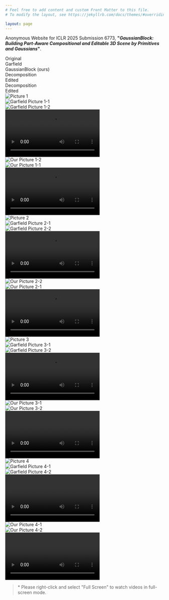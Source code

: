 ```yaml
---
# Feel free to add content and custom Front Matter to this file.
# To modify the layout, see https://jekyllrb.com/docs/themes/#overriding-theme-defaults

layout: page
---
```


<head>
    <link rel="stylesheet" href="assets/styles.css">
</head>

Anonymous Website for ICLR 2025 Submission 6773, **\"*GaussianBlock: Building Part-Aware Compositional and Editable 3D Scene by Primitives and Gaussians*\"**.

<div class="gallery">
    <div class="labelo original">Original</div>
    <div class="label theirs">Garfield</div>
    <div class="label ours">GaussianBlock (ours)</div>
    <div class="empty_column_label"></div>
    <div class="column_label2 theirs">Decomposition</div>
    <div class="column_label theirs">Edited</div>
    <div class="column_label2 ours">Decomposition</div>
    <div class="column_label ours">Edited</div>
    <!-- 1st row original -->
    <div class="column original">
        <img src="media/original_0.jpeg" alt="Picture 1">
    </div>    
    <!-- 1st row Garfield -->
    <div class="column theirs">
        <img src="media/others_pic_0-1.jpeg" alt="Garfield Picture 1-1">
    </div>
    <div class="column theirs">
        <img src="media/others_pic_0-2.jpeg" alt="Garfield Picture 1-2">
    </div>
    <div class="column theirs">
        <video controls>
            <source src="media/others_video_0.mp4" type="video/mp4">
            Your browser does not support the video tag.
        </video>
    </div>
    <!-- 1st row ours -->
    <div class="column ours">
        <img src="media/ours_pic_0-2.jpeg" alt="Our Picture 1-2">
    </div>
    <div class="column ours">
        <img src="media/ours_pic_0-1.jpeg" alt="Our Picture 1-1">
    </div>
    <div class="column ours">
        <video controls>
            <source src="media/ours_video_0.mp4" type="video/mp4">
            Your browser does not support the video tag.
        </video>
    </div>
    <!-- 2nd row original -->
    <div class="column original">
        <img src="media/original_1.jpeg" alt="Picture 2">
    </div>
    <!-- 2nd row Garfield -->
    <div class="column theirs">
        <img src="media/others_pic_1-1.jpeg" alt="Garfield Picture 2-1">
    </div>
    <div class="column theirs">
        <img src="media/others_pic_1-2.jpeg" alt="Garfield Picture 2-2">
    </div>
    <div class="column theirs">
        <video controls>
            <source src="media/others_video_1.mp4" type="video/mp4">
            Your browser does not support the video tag.
        </video>
    </div>
    <!-- 2nd row ours -->
    <div class="column ours">
        <img src="media/ours_pic_1-2.jpeg" alt="Our Picture 2-2">
    </div>
    <div class="column ours">
        <img src="media/ours_pic_1-1.jpeg" alt="Our Picture 2-1">
    </div>
    <div class="column ours">
        <video controls>
            <source src="media/ours_video_1.mp4" type="video/mp4">
            Your browser does not support the video tag.
        </video>
    </div>
    <!-- 3rd row original -->
    <div class="column original">
        <img src="media/original_2.jpeg" alt="Picture 3">
    </div>
    <!-- 3rd row Garfield -->
    <div class="column theirs">
        <img src="media/others_pic_2-1.jpeg" alt="Garfield Picture 3-1">
    </div>
    <div class="column theirs">
        <img src="media/others_pic_2-2.jpeg" alt="Garfield Picture 3-2">
    </div>
    <div class="column theirs">
        <video controls>
            <source src="media/others_video_2.mp4" type="video/mp4">
            Your browser does not support the video tag.
        </video>
    </div>
    <!-- 3rd row ours -->
    <div class="column ours">
        <img src="media/ours_pic_2-1.jpeg" alt="Our Picture 3-1">
    </div>
    <div class="column ours">
        <img src="media/ours_pic_2-2.jpeg" alt="Our Picture 3-2">
    </div>
    <div class="column ours">
        <video controls>
            <source src="media/ours_video_2.mp4" type="video/mp4">
            Your browser does not support the video tag.
        </video>
    </div>
    <!-- 4th row original -->
    <div class="column original">
        <img src="media/original_3.jpeg" alt="Picture 4">
    </div>
    <!-- 4th row Garfield -->
    <div class="column theirs">
        <img src="media/others_pic_3-1.jpeg" alt="Garfield Picture 4-1">
    </div>
    <div class="column theirs">
        <img src="media/others_pic_3-2.jpeg" alt="Garfield Picture 4-2">
    </div>
    <div class="column theirs">
        <video controls>
            <source src="media/others_video_3.mp4" type="video/mp4">
            Your browser does not support the video tag.
        </video>
    </div>
    <!-- 4th row ours -->
    <div class="column ours">
        <img src="media/ours_pic_3-2.jpeg" alt="Our Picture 4-1">
    </div>
    <div class="column ours">
        <img src="media/ours_pic_3-1.jpeg" alt="Our Picture 4-2">
    </div>
    <div class="column ours">
        <video controls>
            <source src="media/ours_video_3.mp4" type="video/mp4">
            Your browser does not support the video tag.
        </video>
    </div>    
</div>

>

> \* Please right-click and select "Full Screen" to watch videos in full-screen mode.